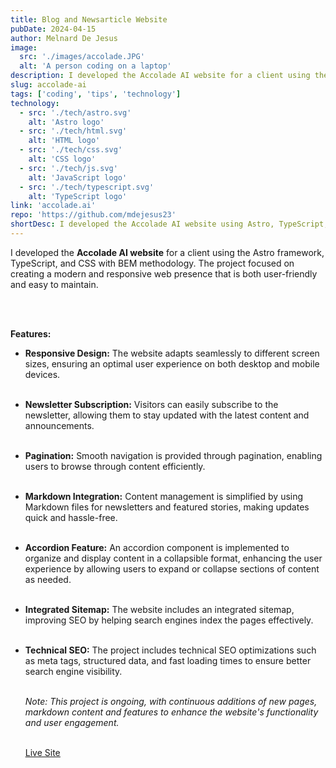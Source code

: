 ```yaml
---
title: Blog and Newsarticle Website
pubDate: 2024-04-15
author: Melnard De Jesus
image:
  src: './images/accolade.JPG'
  alt: 'A person coding on a laptop'
description: I developed the Accolade AI website for a client using the Astro framework, with a focus on technical SEO and creating a modern, responsive, and user-friendly web presence.
slug: accolade-ai
tags: ['coding', 'tips', 'technology']
technology:
  - src: './tech/astro.svg'
    alt: 'Astro logo'
  - src: './tech/html.svg'
    alt: 'HTML logo'
  - src: './tech/css.svg'
    alt: 'CSS logo'
  - src: './tech/js.svg'
    alt: 'JavaScript logo'
  - src: './tech/typescript.svg'
    alt: 'TypeScript logo'
link: 'accolade.ai'
repo: 'https://github.com/mdejesus23'
shortDesc: I developed the Accolade AI website using Astro, TypeScript, and BEM CSS, focusing on a modern, responsive, and user-friendly design that's easy to maintain.
---
```


I developed the **Accolade AI website** for a client using the Astro framework, TypeScript, and CSS with BEM methodology. The project focused on creating a modern and responsive web presence that is both user-friendly and easy to maintain.

<br>
<br>

**Features:**

- **<i class="fas fa-mobile-alt text-lblue"></i> Responsive Design:** The website adapts seamlessly to different screen sizes, ensuring an optimal user experience on both desktop and mobile devices.
  <br>
  <br>

- **<i class="fas fa-envelope text-lblue"></i> Newsletter Subscription:** Visitors can easily subscribe to the newsletter, allowing them to stay updated with the latest content and announcements.
  <br>
  <br>

- **<i class="fas fa-pagination text-lblue"></i> Pagination:** Smooth navigation is provided through pagination, enabling users to browse through content efficiently.
  <br>
  <br>

- **<i class="fas fa-file-alt text-lblue"></i> Markdown Integration:** Content management is simplified by using Markdown files for newsletters and featured stories, making updates quick and hassle-free.
  <br>
  <br>

- **<i class="fas fa-plus-square text-lblue"></i> Accordion Feature:** An accordion component is implemented to organize and display content in a collapsible format, enhancing the user experience by allowing users to expand or collapse sections of content as needed.
  <br>
  <br>

- **<i class="fas fa-sitemap text-lblue"></i> Integrated Sitemap:** The website includes an integrated sitemap, improving SEO by helping search engines index the pages effectively.
  <br>
  <br>

- **<i class="fas fa-search text-lblue"></i> Technical SEO:** The project includes technical SEO optimizations such as meta tags, structured data, and fast loading times to ensure better search engine visibility.
  <br>
  <br>

  _Note: This project is ongoing, with continuous additions of new pages, markdown content and features to enhance the website's functionality and user engagement._

  <br>
  <a href="https://www.accolade.ai" target="_blank" class="text-lblue"><u>Live Site</u></a>
